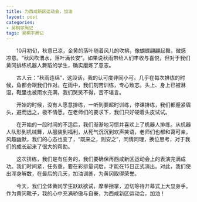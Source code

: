 ```yaml
---
title: 为西咸新区运动会，加油
layout: post
categories:
- 吴桐宇周记
tags: 吴桐宇周记
---
```


　　10月初旬，秋意已凉，金黄的落叶随着风儿的吹拂，像蝴蝶翩翩起舞，微感凉意。“秋风吹渭水，落叶满长安”。如果说秋雨带给人们丰收与喜悦，但对于我们黄冈排练机器人舞蹈的学生，确实磨炼了意志。

　　古人云：“秋雨连绵”，这段话，我的认可度非同小可。几乎在每次排练的时候，鱼都会跟我们作对。在雨中，我们刻苦训练，专心致志。头上、身上已被淋湿，鞋里也被雨水充满，我们哭笑不得，苦不堪言。

　　开始的时候，没有人愿意排练，一听到要超时训练，停课排练，我们都蹙紧眉头，避而远之，极不情愿。在老师们的要求下，我们只好硬着头皮试试。

　　在开始的一段时间的不适后，我们渐渐地习惯并喜欢上了机器人排练。从机器人队形到机械舞，从服装到福利，从死气沉沉到欢声笑语，老师们也都和蔼可亲，风趣幽默，我们的心态也变了，“既来之，则安之”，同情同理，换位思考，对于我们的成长起来了很大的帮助。

　　这次排练，我们是有任务的，我们要确保再西咸新区运动会上的表演完满成功。我们时间紧，任务重，要在彩排量词后，才能在15日正式演出。对此，我们使出浑身解数，在最后的几天，加油训练，为黄冈取得荣誉。

　　今天，我们全体黄冈学生跃跃欲试，摩拳擦掌，迫切等待开幕式上大显身手。作为黄冈靴子，我的心中充满骄傲与自豪，为西咸新区运动会，加油！